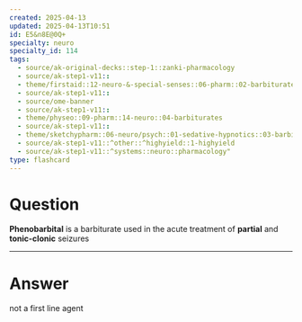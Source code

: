```yaml
---
created: 2025-04-13
updated: 2025-04-13T10:51
id: E5&n8E@0Q+
specialty: neuro
specialty_id: 114
tags:
  - source/ak-original-decks::step-1::zanki-pharmacology
  - source/ak-step1-v11::
  - theme/firstaid::12-neuro-&-special-senses::06-pharm::02-barbiturates
  - source/ak-step1-v11::
  - source/ome-banner
  - source/ak-step1-v11::
  - theme/physeo::09-pharm::14-neuro::04-barbiturates
  - source/ak-step1-v11::
  - theme/sketchypharm::06-neuro/psych::01-sedative-hypnotics::03-barbiturates
  - source/ak-step1-v11::^other::^highyield::1-highyield
  - source/ak-step1-v11::^systems::neuro::pharmacology"
type: flashcard
---
```


# Question
**Phenobarbital** is a barbiturate used in the acute treatment of **partial** and **tonic-clonic** seizures

---

# Answer
not a first line agent